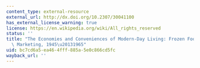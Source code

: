 ```yaml
---
content_type: external-resource
external_url: http://dx.doi.org/10.2307/30041100
has_external_license_warning: true
license: https://en.wikipedia.org/wiki/All_rights_reserved
status: ''
title: "The Economies and Conveniences of Modern-Day Living: Frozen Foods and Mass\
  \ Marketing, 1945\u20131965"
uid: bc7cd6a5-ea46-4fff-885a-5e0c866cd5fc
wayback_url: ''
---
```

